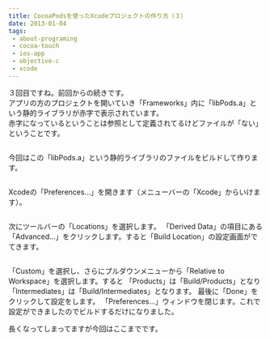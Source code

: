 ```yaml
---
title: CocoaPodsを使ったXcodeプロジェクトの作り方（３）
date: 2013-01-04
tags: 
 - about-programing
 - cocoa-touch
 - ios-app
 - objective-c
 - xcode
---
```


３回目ですね。前回からの続きです。<br>
アプリの方のプロジェクトを開いていき「Frameworks」内に「libPods.a」という静的ライブラリが赤字で表示されています。<br>
赤字になっているということは参照として定義されてるけどファイルが「ない」ということです。

<!-- more -->

<p><img src="http://farm9.staticflickr.com/8213/8340695197_94a186e587_o.png" alt="" /></p>

今回はこの「libPods.a」という静的ライブラリのファイルをビルドして作ります。

<p><img src="http://farm9.staticflickr.com/8500/8349673938_2d232b3862.jpg" alt="" /></p>

Xcodeの「Preferences...」を開きます（メニューバーの「Xcode」からいけます）。

<p><img src="http://farm9.staticflickr.com/8215/8340721573_29256da6ce.jpg" alt="" /></p>

次にツールバーの「Locations」を選択します。
「Derived Data」の項目にある「Advanced...」をクリックします。すると「Build Location」の設定画面がでてきます。

<p><img src="http://farm9.staticflickr.com/8083/8340721497_5ee51058c1.jpg" alt="" /></p>

「Custom」を選択し、さらにプルダウンメニューから「Relative to Workspace」を選択します。すると
「Products」は「Build/Products」となり「Intermediates」は「Build/Intermediates」となります。
最後に「Done」をクリックして設定をします。
「Preferences...」ウィンドウを閉じます。これで設定ができましたのでビルドするだけになりました。

長くなってしまってますが今回はここまでです。

